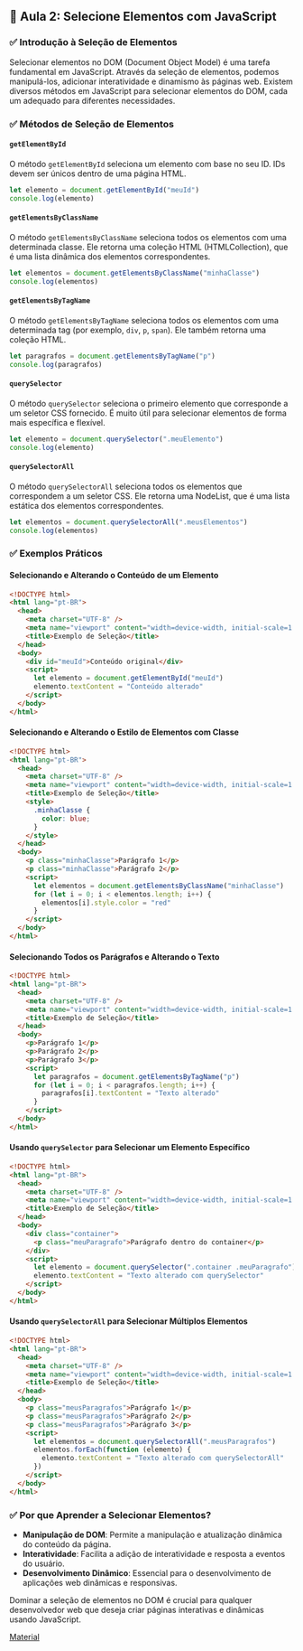 ## 📝 Aula 2: Selecione Elementos com JavaScript

### ✅ Introdução à Seleção de Elementos

Selecionar elementos no DOM (Document Object Model) é uma tarefa fundamental em JavaScript. Através da seleção de elementos, podemos manipulá-los, adicionar interatividade e dinamismo às páginas web. Existem diversos métodos em JavaScript para selecionar elementos do DOM, cada um adequado para diferentes necessidades.

### ✅ Métodos de Seleção de Elementos

#### `getElementById`

O método `getElementById` seleciona um elemento com base no seu ID. IDs devem ser únicos dentro de uma página HTML.

```javascript
let elemento = document.getElementById("meuId")
console.log(elemento)
```

#### `getElementsByClassName`

O método `getElementsByClassName` seleciona todos os elementos com uma determinada classe. Ele retorna uma coleção HTML (HTMLCollection), que é uma lista dinâmica dos elementos correspondentes.

```javascript
let elementos = document.getElementsByClassName("minhaClasse")
console.log(elementos)
```

#### `getElementsByTagName`

O método `getElementsByTagName` seleciona todos os elementos com uma determinada tag (por exemplo, `div`, `p`, `span`). Ele também retorna uma coleção HTML.

```javascript
let paragrafos = document.getElementsByTagName("p")
console.log(paragrafos)
```

#### `querySelector`

O método `querySelector` seleciona o primeiro elemento que corresponde a um seletor CSS fornecido. É muito útil para selecionar elementos de forma mais específica e flexível.

```javascript
let elemento = document.querySelector(".meuElemento")
console.log(elemento)
```

#### `querySelectorAll`

O método `querySelectorAll` seleciona todos os elementos que correspondem a um seletor CSS. Ele retorna uma NodeList, que é uma lista estática dos elementos correspondentes.

```javascript
let elementos = document.querySelectorAll(".meusElementos")
console.log(elementos)
```

### ✅ Exemplos Práticos

#### Selecionando e Alterando o Conteúdo de um Elemento

```html
<!DOCTYPE html>
<html lang="pt-BR">
  <head>
    <meta charset="UTF-8" />
    <meta name="viewport" content="width=device-width, initial-scale=1.0" />
    <title>Exemplo de Seleção</title>
  </head>
  <body>
    <div id="meuId">Conteúdo original</div>
    <script>
      let elemento = document.getElementById("meuId")
      elemento.textContent = "Conteúdo alterado"
    </script>
  </body>
</html>
```

#### Selecionando e Alterando o Estilo de Elementos com Classe

```html
<!DOCTYPE html>
<html lang="pt-BR">
  <head>
    <meta charset="UTF-8" />
    <meta name="viewport" content="width=device-width, initial-scale=1.0" />
    <title>Exemplo de Seleção</title>
    <style>
      .minhaClasse {
        color: blue;
      }
    </style>
  </head>
  <body>
    <p class="minhaClasse">Parágrafo 1</p>
    <p class="minhaClasse">Parágrafo 2</p>
    <script>
      let elementos = document.getElementsByClassName("minhaClasse")
      for (let i = 0; i < elementos.length; i++) {
        elementos[i].style.color = "red"
      }
    </script>
  </body>
</html>
```

#### Selecionando Todos os Parágrafos e Alterando o Texto

```html
<!DOCTYPE html>
<html lang="pt-BR">
  <head>
    <meta charset="UTF-8" />
    <meta name="viewport" content="width=device-width, initial-scale=1.0" />
    <title>Exemplo de Seleção</title>
  </head>
  <body>
    <p>Parágrafo 1</p>
    <p>Parágrafo 2</p>
    <p>Parágrafo 3</p>
    <script>
      let paragrafos = document.getElementsByTagName("p")
      for (let i = 0; i < paragrafos.length; i++) {
        paragrafos[i].textContent = "Texto alterado"
      }
    </script>
  </body>
</html>
```

#### Usando `querySelector` para Selecionar um Elemento Específico

```html
<!DOCTYPE html>
<html lang="pt-BR">
  <head>
    <meta charset="UTF-8" />
    <meta name="viewport" content="width=device-width, initial-scale=1.0" />
    <title>Exemplo de Seleção</title>
  </head>
  <body>
    <div class="container">
      <p class="meuParagrafo">Parágrafo dentro do container</p>
    </div>
    <script>
      let elemento = document.querySelector(".container .meuParagrafo")
      elemento.textContent = "Texto alterado com querySelector"
    </script>
  </body>
</html>
```

#### Usando `querySelectorAll` para Selecionar Múltiplos Elementos

```html
<!DOCTYPE html>
<html lang="pt-BR">
  <head>
    <meta charset="UTF-8" />
    <meta name="viewport" content="width=device-width, initial-scale=1.0" />
    <title>Exemplo de Seleção</title>
  </head>
  <body>
    <p class="meusParagrafos">Parágrafo 1</p>
    <p class="meusParagrafos">Parágrafo 2</p>
    <p class="meusParagrafos">Parágrafo 3</p>
    <script>
      let elementos = document.querySelectorAll(".meusParagrafos")
      elementos.forEach(function (elemento) {
        elemento.textContent = "Texto alterado com querySelectorAll"
      })
    </script>
  </body>
</html>
```

### ✅ Por que Aprender a Selecionar Elementos?

- **Manipulação de DOM**: Permite a manipulação e atualização dinâmica do conteúdo da página.
- **Interatividade**: Facilita a adição de interatividade e resposta a eventos do usuário.
- **Desenvolvimento Dinâmico**: Essencial para o desenvolvimento de aplicações web dinâmicas e responsivas.

Dominar a seleção de elementos no DOM é crucial para qualquer desenvolvedor web que deseja criar páginas interativas e dinâmicas usando JavaScript.

[Material](./Selecione%20elementos%20com%20JavaScript.pdf)

